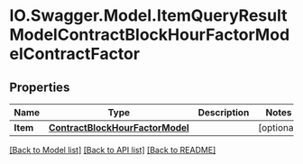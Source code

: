 # IO.Swagger.Model.ItemQueryResultModelContractBlockHourFactorModelContractFactor
## Properties

Name | Type | Description | Notes
------------ | ------------- | ------------- | -------------
**Item** | [**ContractBlockHourFactorModel**](ContractBlockHourFactorModel.md) |  | [optional] 

[[Back to Model list]](../README.md#documentation-for-models) [[Back to API list]](../README.md#documentation-for-api-endpoints) [[Back to README]](../README.md)

